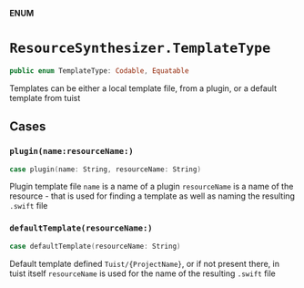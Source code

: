 **ENUM**

# `ResourceSynthesizer.TemplateType`

```swift
public enum TemplateType: Codable, Equatable
```

Templates can be either a local template file, from a plugin, or a default template from tuist

## Cases
### `plugin(name:resourceName:)`

```swift
case plugin(name: String, resourceName: String)
```

Plugin template file
`name` is a name of a plugin
`resourceName` is a name of the resource - that is used for finding a template as well as naming the resulting
`.swift` file

### `defaultTemplate(resourceName:)`

```swift
case defaultTemplate(resourceName: String)
```

Default template defined `Tuist/{ProjectName}`, or if not present there, in tuist itself
`resourceName` is used for the name of the resulting `.swift` file
